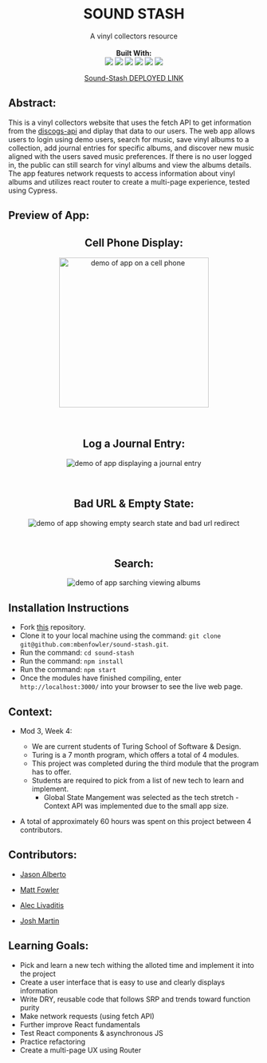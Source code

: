 <div align="center">
<h1> SOUND STASH </h1>
A vinyl collectors resource
<br> 

<br>
<b>Built With:</b>
<br>

  <img src="https://img.shields.io/badge/React-20232A?style=for-the-badge&logo=react&logoColor=61DAFB" />
  <img src="https://img.shields.io/badge/JavaScript-323330?style=for-the-badge&logo=javascript&logoColor=F7DF1E" /> 
  <img src="https://img.shields.io/badge/CSS3-1572B6?style=for-the-badge&logo=css3&logoColor=white" /> 
  <img src="https://img.shields.io/badge/HTML5-E34F26?style=for-the-badge&logo=html5&logoColor=white" />
  <img src="https://img.shields.io/badge/GitHub%20Pages-222222.svg?style=for-the-badge&logo=GitHub-Pages&logoColor=white" />
<img src="https://img.shields.io/badge/-cypress-%23E5E5E5?style=for-the-badge&logo=cypress&logoColor=058a5e" /> 

[Sound-Stash DEPLOYED LINK](https://sound-stash.vercel.app/) <!-- LINK TO BE ADDED ONCE DEPLOYED-->
</div>


## Abstract: 
This is a vinyl collectors website that uses the fetch API to get information from the [discogs-api](https://www.discogs.com/developers) and diplay that data to our users. The web app allows users to login using demo users, search for music, save vinyl albums to a collection, add journal entries for specific albums, and discover new music aligned with the users saved music preferences. If there is no user logged in, the public can still search for vinyl albums and view the albums details. The app features network requests to access information about vinyl albums and utilizes react router to create a multi-page experience, tested using Cypress.

## Preview of App:

<div align="center">

  <h2> Cell Phone Display: </h2>

  <img height="300px" src="https://media.giphy.com/media/v1.Y2lkPTc5MGI3NjExMnJsZWhkem4ydmt6eXAwamd3cnh3emU0NWV1a2I2Y3M2dHJhNm1tMCZlcD12MV9pbnRlcm5hbF9naWZfYnlfaWQmY3Q9Zw/Mw3Ky4moceobtBj1lQ/giphy.gif" alt='demo of app on a cell phone'> <!-- ADD phone preview here -->

  <br>  

  <h2> Log a Journal Entry: </h2>

  <img src="https://media.giphy.com/media/v1.Y2lkPTc5MGI3NjExaGRwampkOGZnYThkMmY5NjAzN2VvM21idncwNzgwdmt5cDRxaXBocyZlcD12MV9pbnRlcm5hbF9naWZfYnlfaWQmY3Q9Zw/JT4MzMmd4XAsPCqaxx/giphy.gif" alt='demo of app displaying a journal entry'> <!-- ADD journal preview here -->

  <br>

  <h2> Bad URL & Empty State: </h2>

  <img src="https://media.giphy.com/media/v1.Y2lkPTc5MGI3NjExc21ncHQ5OTFvbnd5c2N3bXlwN2VuODZpYzUweHdkdHoyYnAwajkzOSZlcD12MV9pbnRlcm5hbF9naWZfYnlfaWQmY3Q9Zw/tETn1hKNFJJ0DbLpbr/giphy.gif" alt='demo of app showing empty search state and bad url redirect'> <!-- ADD sad path preview here -->

  <br>

  <h2> Search: </h2>

  <img src="https://media.giphy.com/media/v1.Y2lkPTc5MGI3NjExcmF3N2cxeWtudmhvZHMzYXI0cjZrYzdnZXZ2anN6Z3BmYTUyOXF6YSZlcD12MV9pbnRlcm5hbF9naWZfYnlfaWQmY3Q9Zw/xtNAslNxIhDk2e0BmS/giphy.gif" alt='demo of app sarching viewing albums' > <!-- ADD search preview here -->

</div>

## Installation Instructions 
- Fork [this](https://github.com/mbenfowler/sound-stash) repository. 
- Clone it to your local machine using the command: `git clone git@github.com:mbenfowler/sound-stash.git`.
- Run the command: `cd sound-stash`
- Run the command: `npm install`
- Run the command: `npm start`
- Once the modules have finished compiling, enter `http://localhost:3000/` into your browser to see the live web page. 



## Context: 
- Mod 3, Week 4: 
  - We are current students of Turing School of Software & Design. 
  - Turing is a 7 month program, which offers a total of 4 modules. 
  - This project was completed during the third module that the program has to offer. 
  - Students are required to pick from a list of new tech to learn and implement.
    - Global State Mangement was selected as the tech stretch - Context API was implemented due to the small app size. 

- A total of approximately 60 hours was spent on this project between 4 contributors. 

## Contributors: 
- [Jason Alberto](https://github.com/jalbe0076)

- [Matt Fowler](https://github.com/mbenfowler)

- [Alec Livaditis](https://github.com/alivaditis)

- [Josh Martin](https://github.com/jmartin777)


## Learning Goals:
- Pick and learn a new tech withing the alloted time and implement it into the project 
- Create a user interface that is easy to use and clearly displays information
- Write DRY, reusable code that follows SRP and trends toward function purity
- Make network requests (using fetch API)
- Further improve React fundamentals
- Test React components & asynchronous JS
- Practice refactoring
- Create a multi-page UX using Router
